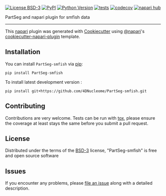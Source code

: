 
[![License BSD-3](https://img.shields.io/pypi/l/PartSeg-smfish.svg?color=green)](https://github.com/4DNucleome/PartSeg-smfish/raw/main/LICENSE)
[![PyPI](https://img.shields.io/pypi/v/PartSeg-smfish.svg?color=green)](https://pypi.org/project/PartSeg-smfish)
[![Python Version](https://img.shields.io/pypi/pyversions/PartSeg-smfish.svg?color=green)](https://python.org)
[![tests](https://github.com/4DNucleome/PartSeg-smfish/workflows/tests/badge.svg)](https://github.com/4DNucleome/PartSeg-smfish/actions)
[![codecov](https://codecov.io/gh/4DNucleome/PartSeg-smfish/branch/main/graph/badge.svg)](https://codecov.io/gh/4DNucleome/PartSeg-smfish)
[![napari hub](https://img.shields.io/endpoint?url=https://api.napari-hub.org/shields/PartSeg-smfish)](https://napari-hub.org/plugins/PartSeg-smfish)

PartSeg and napari plugin for smfish data

----------------------------------

This [napari] plugin was generated with [Cookiecutter] using [@napari]'s [cookiecutter-napari-plugin] template.

<!--
Don't miss the full getting started guide to set up your new package:
https://github.com/napari/cookiecutter-napari-plugin#getting-started

and review the napari docs for plugin developers:
https://napari.org/stable/plugins/index.html
-->

## Installation

You can install `PartSeg-smfish` via [pip]:

    pip install PartSeg-smfish



To install latest development version :

    pip install git+https://github.com/4DNucleome/PartSeg-smfish.git


## Contributing

Contributions are very welcome. Tests can be run with [tox], please ensure
the coverage at least stays the same before you submit a pull request.

## License

Distributed under the terms of the [BSD-3] license,
"PartSeg-smfish" is free and open source software

## Issues

If you encounter any problems, please [file an issue] along with a detailed description.

[napari]: https://github.com/napari/napari
[Cookiecutter]: https://github.com/audreyr/cookiecutter
[@napari]: https://github.com/napari
[MIT]: http://opensource.org/licenses/MIT
[BSD-3]: http://opensource.org/licenses/BSD-3-Clause
[GNU GPL v3.0]: http://www.gnu.org/licenses/gpl-3.0.txt
[GNU LGPL v3.0]: http://www.gnu.org/licenses/lgpl-3.0.txt
[Apache Software License 2.0]: http://www.apache.org/licenses/LICENSE-2.0
[Mozilla Public License 2.0]: https://www.mozilla.org/media/MPL/2.0/index.txt
[cookiecutter-napari-plugin]: https://github.com/napari/cookiecutter-napari-plugin

[file an issue]: https://github.com/4DNucleome/PartSeg-smfish/issues

[napari]: https://github.com/napari/napari
[tox]: https://tox.readthedocs.io/en/latest/
[pip]: https://pypi.org/project/pip/
[PyPI]: https://pypi.org/
